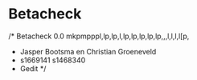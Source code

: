 # Betacheck
/* Betacheck 0.0
mkpmpppl,lp,lp,l,lp,lp,lp,lp,lp,,,l,l,l,l[p,
 * Jasper Bootsma en Christian Groeneveld
 * s1669141          s1468340
 * Gedit
 */
